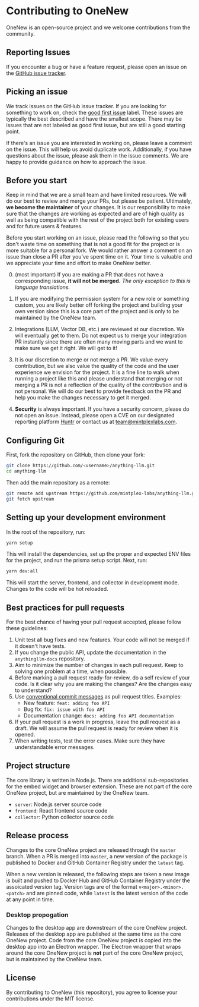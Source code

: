 # Contributing to OneNew

OneNew is an open-source project and we welcome contributions from the community.

## Reporting Issues

If you encounter a bug or have a feature request, please open an issue on the
[GitHub issue tracker](https://github.com/mintplex-labs/anything-llm).

## Picking an issue

We track issues on the GitHub issue tracker. If you are looking for something to
work on, check the [good first issue](https://github.com/mintplex-labs/anything-llm/contribute) label. These issues are typically the best described and have the smallest scope. There may be issues that are not labeled as good first issue, but are still a good starting point.

If there's an issue you are interested in working on, please leave a comment on the issue. This will help us avoid duplicate work. Additionally, if you have questions about the issue, please ask them in the issue comments. We are happy to provide guidance on how to approach the issue.

## Before you start

Keep in mind that we are a small team and have limited resources. We will do our best to review and merge your PRs, but please be patient. Ultimately, **we become the maintainer** of your changes. It is our responsibility to make sure that the changes are working as expected and are of high quality as well as being compatible with the rest of the project both for existing users and for future users & features.

Before you start working on an issue, please read the following so that you don't waste time on something that is not a good fit for the project or is more suitable for a personal fork. We would rather answer a comment on an issue than close a PR after you've spent time on it. Your time is valuable and we appreciate your time and effort to make OneNew better.

0. (most important) If you are making a PR that does not have a corresponding issue, **it will not be merged.** _The only exception to this is language translations._

1. If you are modifying the permission system for a new role or something custom, you are likely better off forking the project and building your own version since this is a core part of the project and is only to be maintained by the OneNew team.

2. Integrations (LLM, Vector DB, etc.) are reviewed at our discretion. We will eventually get to them. Do not expect us to merge your integration PR instantly since there are often many moving parts and we want to make sure we get it right. We will get to it!

3. It is our discretion to merge or not merge a PR. We value every contribution, but we also value the quality of the code and the user experience we envision for the project. It is a fine line to walk when running a project like this and please understand that merging or not merging a PR is not a reflection of the quality of the contribution and is not personal. We will do our best to provide feedback on the PR and help you make the changes necessary to get it merged.

4. **Security** is always important. If you have a security concern, please do not open an issue. Instead, please open a CVE on our designated reporting platform [Huntr](https://huntr.com) or contact us at [team@mintplexlabs.com](mailto:team@mintplexlabs.com).

## Configuring Git

First, fork the repository on GitHub, then clone your fork:

```bash
git clone https://github.com/<username>/anything-llm.git
cd anything-llm
```

Then add the main repository as a remote:

```bash
git remote add upstream https://github.com/mintplex-labs/anything-llm.git
git fetch upstream
```

## Setting up your development environment

In the root of the repository, run:

```bash
yarn setup
```

This will install the dependencies, set up the proper and expected ENV files for the project, and run the prisma setup script.
Next, run:

```bash
yarn dev:all
```
This will start the server, frontend, and collector in development mode. Changes to the code will be hot reloaded.

## Best practices for pull requests

For the best chance of having your pull request accepted, please follow these guidelines:

1. Unit test all bug fixes and new features. Your code will not be merged if it
   doesn't have tests.
1. If you change the public API, update the documentation in the `anythingllm-docs` repository.
1. Aim to minimize the number of changes in each pull request. Keep to solving
   one problem at a time, when possible.
1. Before marking a pull request ready-for-review, do a self review of your code.
   Is it clear why you are making the changes? Are the changes easy to understand?
1. Use [conventional commit messages](https://www.conventionalcommits.org/en/) as pull request titles. Examples:
    * New feature: `feat: adding foo API`
    * Bug fix: `fix: issue with foo API`
    * Documentation change: `docs: adding foo API documentation`
1. If your pull request is a work in progress, leave the pull request as a draft.
   We will assume the pull request is ready for review when it is opened.
1. When writing tests, test the error cases. Make sure they have understandable
   error messages.

## Project structure

The core library is written in Node.js. There are additional sub-repositories for the embed widget and browser extension. These are not part of the core OneNew project, but are maintained by the OneNew team.

* `server`: Node.js server source code
* `frontend`: React frontend source code
* `collector`: Python collector source code

## Release process

Changes to the core OneNew project are released through the `master` branch. When a PR is merged into `master`, a new version of the package is published to Docker and GitHub Container Registry under the `latest` tag.

When a new version is released, the following steps are taken a new image is built and pushed to Docker Hub and GitHub Container Registry under the assoicated version tag. Version tags are of the format `v<major>.<minor>.<patch>` and are pinned code, while `latest` is the latest version of the code at any point in time.

### Desktop propogation

Changes to the desktop app are downstream of the core OneNew project. Releases of the desktop app are published at the same time as the core OneNew project. Code from the core OneNew project is copied into the desktop app into an Electron wrapper. The Electron wrapper that wraps around the core OneNew project is **not** part of the core OneNew project, but is maintained by the OneNew team.

## License

By contributing to OneNew (this repository), you agree to license your contributions under the MIT license.